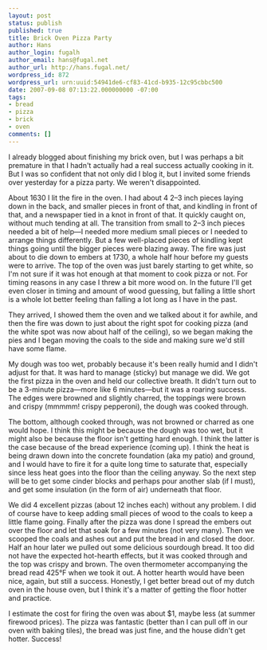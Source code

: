 ```yaml
---
layout: post
status: publish
published: true
title: Brick Oven Pizza Party
author: Hans
author_login: fugalh
author_email: hans@fugal.net
author_url: http://hans.fugal.net/
wordpress_id: 872
wordpress_url: urn:uuid:54941de6-cf83-41cd-b935-12c95cbbc500
date: 2007-09-08 07:13:22.000000000 -07:00
tags:
- bread
- pizza
- brick
- oven
comments: []
---
```

<p>I already blogged about finishing my brick oven, but I was perhaps a bit premature in that I hadn't actually had a real success actually cooking in it. But I was so confident that not only did I blog it, but I invited some friends over yesterday for a pizza party. We weren't disappointed.</p>

<p>About 1630 I lit the fire in the oven. I had about 4 2–3 inch pieces laying down in the back, and smaller pieces in front of that, and kindling in front of that, and a newspaper tied in a knot in front of that. It quickly caught on, without much tending at all. The transition from small to 2–3 inch pieces needed a bit of help—I needed more medium small pieces or I needed to arrange things differently. But a few well-placed pieces of kindling kept things going until the bigger pieces were blazing away. The fire was just about to die down to embers at 1730, a whole half hour before my guests were to arrive. The top of the oven was just barely starting to get white, so I'm not sure if it was hot enough at that moment to cook pizza or not. For timing reasons in any case I threw a bit more wood on. In the future I'll get even closer in timing and amount of wood guessing, but falling a little short is a whole lot better feeling than falling a lot long as I have in the past.</p>

<p>They arrived, I showed them the oven and we talked about it for awhile, and then the fire was down to just about the right spot for cooking pizza (and the white spot was now about half of the ceiling), so we began making the pies and I began moving the coals to the side and making sure we'd still have some flame. </p>

<p>My dough was too wet, probably because it's been really humid and I didn't adjust for that. It was hard to manage (sticky) but manage we did. We got the first pizza in the oven and held our collective breath. It didn't turn out to be a 3-minute pizza—more like 6 minutes—but it was a roaring success. The edges were browned and slightly charred, the toppings were brown and crispy (mmmmm! crispy pepperoni), the dough was cooked through. </p>

<p>The bottom, although cooked through, was not browned or charred as one would hope. I think this might be because the dough was too wet, but it might also be because the floor isn't getting hard enough. I think the latter is the case because of the bread experience (coming up). I think the heat is being drawn down into the concrete foundation (aka my patio) and ground, and I would have to fire it for a quite long time to saturate that, especially since less heat goes into the floor than the ceiling anyway. So the next step will be to get some cinder blocks and perhaps pour another slab (if I must), and get some insulation (in the form of air) underneath that floor.</p>

<p>We did 4 excellent pizzas (about 12 inches each) without any problem. I did of course have to keep adding small pieces of wood to the coals to keep a little flame going. Finally after the pizza was done I spread the embers out over the floor and let that soak for a few minutes (not very many). Then we scooped the coals and ashes out and put the bread in and closed the door. Half an hour later we pulled out some delicious sourdough bread. It too did not have the expected hot-hearth effects, but it was cooked through and the top was crispy and brown. The oven thermometer accompanying the bread read 425°F when we took it out. A hotter hearth would have been nice, again, but still a success. Honestly, I get better bread out of my dutch oven in the house oven, but I think it's a matter of getting the floor hotter and practice. </p>

<p>I estimate the cost for firing the oven was about $1, maybe less (at summer firewood prices). The pizza was fantastic (better than I can pull off in our oven with baking tiles), the bread was just fine, and the house didn't get hotter. Success!</p>
